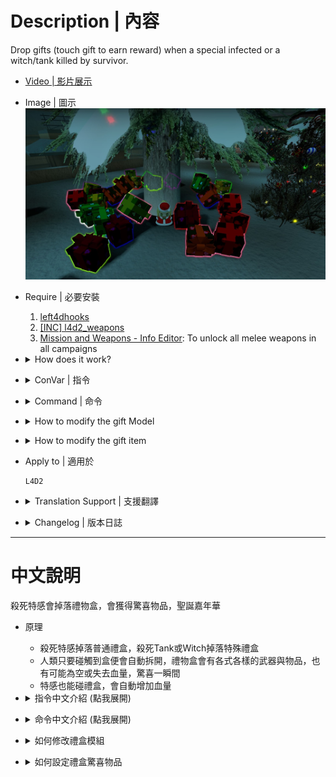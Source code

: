 # Description | 內容
Drop gifts (touch gift to earn reward) when a special infected or a witch/tank killed by survivor.

* [Video | 影片展示](https://youtu.be/komzEmVvtH0)

* Image | 圖示
	<br/>![l4d2_gifts_1](image/l4d2_gifts_1.jpg)

* Require | 必要安裝
	1. [left4dhooks](https://forums.alliedmods.net/showthread.php?t=321696)
	2. [[INC] l4d2_weapons](https://github.com/fbef0102/Game-Private_Plugin/blob/main/left4dead2/scripting/include/l4d2_weapons.inc)
	3. [Mission and Weapons - Info Editor](https://forums.alliedmods.net/showthread.php?t=310586): To unlock all melee weapons in all campaigns

* <details><summary>How does it work?</summary>

	* Drop "Standard Gift" when special infected dies
	* Drop "Special Gift" when a tank/witch dies
	* Survivor needs to touch the gifts to get weapons/items/health
</details>

* <details><summary>ConVar | 指令</summary>

    * cfg/sourcemod/l4d2_gifts.cfg
		```php
		// Enable gifts 0: Disable, 1: Enable
		l4d2_gifts_enabled "1"

		// How long the gift stay on ground (seconds)
		l4d2_gifts_gift_life "30"

		// Chance (%) of infected drop special standard gift.
		l4d2_gifts_chance "50"

		// Chance (%) of tank and witch drop second special gift.
		l4d2_specail_gifts_chance "100"

		// Notify Server who pickes up gift, and what the gift reward is. (0: Disable, 1:In chat, 2: In Hint Box, 3: In center text)
		l4d2_gifts_announce_type "3"

		// Increase Infected health if they pick up gift. (0=Off)
		l4d2_gifts_infected_reward_hp "200"

		// Increase Infected health if they pick up special gift. (0=Off)
		l4d2_gifts_special_infected_reward_hp "400"

		// If 1, prevent survivors from switching into new weapons and items when they open gifts
		l4d2_gifts_block_switch "1"
		```
</details>

* <details><summary>Command | 命令</summary>

	* **Spawn a gift in your position (Adm required: ADMFLAG_CHEATS)**
		```php
		sm_gifts <standard>
		sm_gifts <special>
		```

	* **Reload the config file of gifts (data/l4d2_gifts.cfg)**
		```php
		sm_reloadgifts
		```
</details>

* <details><summary>How to modify the gift Model</summary>

	* data\l4d2_gifts.cfg
		```php
		"1"
		{
			"model"		"models/items/l4d_gift.mdl"  //model of gift: a small model such as animals, boxes, etc. is preferable.
			"type"		"physics" 					// type of model: physics or static (Not all models can be physical)
			"gift"		"special" 					// type of gift: standard or special
			"scale"		"1.0"	  					// scale of model (default 1.0) [optional] (Not all models accept scale)
			
			"entity_enable"		"1"					// Enable Gift Color [0: Disable Color]		
			"entity_color"		"-1 -1 -1"			// Set Gift Color [-1 -1 -1: Random]
			
			"glow_enable"		"1"					// Enable Glow [0: Disable Glow]
			"glow_color"		"-1 -1 -1"			// Set Glow Color [-1 -1 -1: Random]
			"glow_range"		"600"				// Set Glow Range [0: No distance]
		}
		```
</details>

* <details><summary>How to modify the gift item</summary>

	* Standard Gift: l4d2_gifts.sp line 41~109
	* Special Gift: l4d2_gifts.sp line 114~125
	> __Note__ Recompile after modify
</details>

* Apply to | 適用於
	```
	L4D2
	```

* <details><summary>Translation Support | 支援翻譯</summary>

	```
	English
	繁體中文
	简体中文
	```
</details>

* <details><summary>Changelog | 版本日誌</summary>

	```php
	//[X]Aceleracion @ 2017
	//HarryPotter @ 2022-2023
	```
    * v3.2 (2023-12-11)
		* Remove collect limit
		* Remove some cvars
		* Update translation and data file

    * v3.2 (2023-6-9)
		* Add a convar, prevent survivors from switching into new weapons and items when they open gifts
		* Create Fake weapon_drop event

    * v3.0 (2022-12-26)
		* Request by Anzu
		* Add health gift, survivor could increase or lose health

    * v2.9 (2022-12-2)
		* Add cvars to control glow color and range
		* Translation Support

    * v2.8
		* Remake Code
		* Remove rotation, and some static models
		* Add L4D2 "The Last Stand" two melee: pitchfork、shovel
		* Add All weapons、melee、items
		* Add laser、firework crate、ammo、incendiary ammo、explosive_ammo
		* Use left4dhooks instead
		* Remove points
		* Add glow flashing

	* v1.3.6.1
		* [Original Plugin by Aceleracion](https://forums.alliedmods.net/showthread.php?t=302731)
</details>

- - - -
# 中文說明
殺死特感會掉落禮物盒，會獲得驚喜物品，聖誕嘉年華

* 原理
    * 殺死特感掉落普通禮盒，殺死Tank或Witch掉落特殊禮盒
	* 人類只要碰觸到盒便會自動拆開，禮物盒會有各式各樣的武器與物品，也有可能為空或失去血量，驚喜一瞬間
	* 特感也能碰禮盒，會自動增加血量

* <details><summary>指令中文介紹 (點我展開)</summary>

    * cfg/sourcemod/l4d2_gifts.cfg
		```php
		// 0=關閉插件, 1=啟動插件
		l4d2_gifts_enabled "1"

		// 禮盒的存活時間，如果沒有人撿起會自動消失 (單位: 秒數)
		l4d2_gifts_gift_life "30"

		// 特感掉落普通禮盒的機率
		l4d2_gifts_chance "50"

		// Tank/Witch掉落特殊禮盒的機率
		l4d2_specail_gifts_chance "100"

		// 獲得禮物盒的提示該如何顯示. (0: 不提示, 1: 聊天框, 2: 黑底白字框, 3: 螢幕正中間)
		l4d2_gifts_announce_type "3"

		// 特感撿到普通禮盒所增加的血量. (0=關閉這項功能)
		l4d2_gifts_infected_reward_hp "200"

		// 特感撿到特殊禮盒所增加的血量. (0=關閉這項功能)
		l4d2_gifts_special_infected_reward_hp "400"

		// 1=人類撿起禮盒時，物資直接掉在地上
		// 0=人類撿起禮盒時，物資直接拿在手上
		l4d2_gifts_block_switch "1"
		```
</details>

* <details><summary>命令中文介紹 (點我展開)</summary>
    
	* **在準心指向的地方生成禮盒 (權限: ADMFLAG_CHEATS)**
		```php
		sm_gifts <standard> //生成普通禮盒
		sm_gifts <special> //生成特殊禮盒
		```

	* **重載禮盒的模組設定文件 (data/l4d2_gifts.cfg)**
		```php
		sm_reloadgifts
		```
</details>

* <details><summary>如何修改禮盒模組</summary>

	* data\l4d2_gifts.cfg
		```php
		"1"
		{
			"model"		"models/items/l4d_gift.mdl"  //禮盒模型
			"type"		"physics" 					// 禮盒的物理效果: physics[能移動] 或是 static[固態] (非所有模組能接受physics)
			"gift"		"special" 					// 禮盒種類: standard[普通禮盒] or special[特殊禮盒]
			"scale"		"1.0"	  					// 禮盒模型尺寸 (預設是 1.0，非所有模組能改變尺寸)

			"entity_enable"		"1"					// 1=設置禮盒顏色, 0=不設置禮盒顏色
			"entity_color"		"-1 -1 -1"			// 設置禮盒顏色，填入RGB三色 (三個數值介於0~255，需要空格) [-1 -1 -1: 隨機顏色]
			
			"glow_enable"		"1"					// 1=開啟禮盒光圈, 0=關閉禮盒光圈
			"glow_color"		"-1 -1 -1"			// 禮盒的光圈顏色，填入RGB三色 (三個數值介於0~255，需要空格) [-1 -1 -1: 隨機顏色]
			"glow_range"		"600"				// 禮盒的顏色發光範圍
		}
		```
</details>

* <details><summary>如何設定禮盒驚喜物品</summary>

	* 普通禮盒: l4d2_gifts.sp 第41~109行
	* 特殊禮盒: l4d2_gifts.sp 第114~125行
	> __Note__ 修改完後必須重新編譯
</details>
